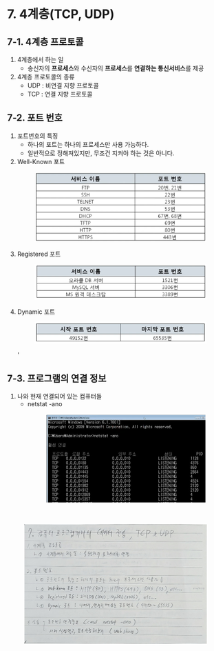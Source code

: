 # 7. 4계층(TCP, UDP)

## 7-1. 4계층 프로토콜
1. 4계층에서 하는 일
    - 송신자의 **프로세스**와 수신자의 **프로세스**를 **연결하는 통신서비스**를 제공
2. 4계층 프로토콜의 종류
    - UDP : 비연결 지향 프로토콜
    - TCP : 연결 지향 프로토콜

## 7-2. 포트 번호
1. 포트번호의 특징
    - 하나의 포트는 하나의 프로세스만 사용 가능하다.
    - 일반적으로 정해져있지만, 무조건 지켜야 하는 것은 아니다.
2. Well-Known 포트<br>
    <figure>
    <img src="./imgsrc/Well_Known_Port.PNG" width="500">
    </figure>
3. Registered 포트<br>
    <figure>
    <img src="./imgsrc/Registered_Port.PNG" width="500">
    </figure>
4. Dynamic 포트<br>
    <figure>
    <img src="./imgsrc/Dynamic_Port.PNG" width="500">
    </figure>'

## 7-3. 프로그램의 연결 정보
1. 나와 현재 연결되어 있는 컴퓨터들
    - netstat -ano<br>
        <figure>
        <img src="./imgsrc/netstat-ano.PNG" width="400">
        </figure>    

<br>

<figure>
<img src="./imgsrc/07_TransportLayer(TCP&UDP).png" width="600">
</figure>